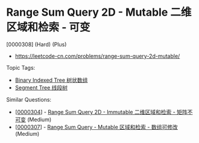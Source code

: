 # Range Sum Query 2D - Mutable 二维区域和检索 - 可变

[0000308] (Hard) (Plus)

- https://leetcode-cn.com/problems/range-sum-query-2d-mutable/

Topic Tags:

- [Binary Indexed Tree 树状数组](https://leetcode-cn.com/tag/binary-indexed-tree/)
- [Segment Tree 线段树](https://leetcode-cn.com/tag/segment-tree/)

Similar Questions:

- [[0000304](https://leetcode-cn.com/problems/range-sum-query-2d-immutable/)] - [Range Sum Query 2D - Immutable 二维区域和检索 - 矩阵不可变](./0000304.range-sum-query-2d-immutable.md) (Medium)
- [[0000307](https://leetcode-cn.com/problems/range-sum-query-mutable/)] - [Range Sum Query - Mutable 区域和检索 - 数组可修改](./0000307.range-sum-query-mutable.md) (Medium)
